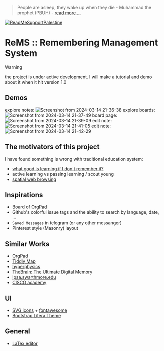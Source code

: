 > People are asleep, they wake up when they die - Muhammad the prophet (PBUH) - [read more ...](https://the12thimam.com/2020/04/06/people-are-asleep-when-they-die-they-awake/)

[![ReadMeSupportPalestine](https://raw.githubusercontent.com/Safouene1/support-palestine-banner/master/banner-support.svg)](https://github.com/Safouene1/support-palestine-banner)

# ReMS :: Remembering Management System

> [!WARNING]
> the project is under active development. I will make a tutorial and demo about it when it hit version 1.0

## Demos
explore notes:
![Screenshot from 2024-03-14 21-36-38](https://github.com/hamidb80/ReMS/assets/33871336/4b7f6b65-25fd-40b5-b2ec-8f1601072b2e)
explore boards:
![Screenshot from 2024-03-14 21-37-49](https://github.com/hamidb80/ReMS/assets/33871336/7c7a3f4b-77fd-46c4-ba86-cd2bb11bd7e5)
board page:
![Screenshot from 2024-03-14 21-39-09](https://github.com/hamidb80/ReMS/assets/33871336/129ed27d-a15e-4098-939d-6bec5f6f4f84)
edit note:
![Screenshot from 2024-03-14 21-41-05](https://github.com/hamidb80/ReMS/assets/33871336/a5efc5b5-d1f8-407f-a16c-98965c15c1be)
edit note:
![Screenshot from 2024-03-14 21-42-29](https://github.com/hamidb80/ReMS/assets/33871336/4b490a20-6b37-48ca-b8fe-fd1c6d66e34c)


## The motivators of this project
I have found something is wrong with traditional education system:
- [what good is learning if I don't remember it?](https://files.eric.ed.gov/fulltext/EJ1055665.pdf)
- active learning vs passing learning / scout young
- [spatial web browsing](https://maggieappleton.com/spatial-web)

## Inspirations
- Board of [OrgPad](https://orgpad.info/)
- Github's colorful issue tags and the ability to search by language, date, ...
- `Saved Messages` in telegram (or any other messanger)
- Pinterest style (Masonry) layout

## Similar Works
- [OrgPad](https://orgpad.info/)
- [Tiddly Map](https://tiddlymap.org/)
- [hyperphysics](http://hyperphysics.phy-astr.gsu.edu/hbase/hframe.html)
- [TheBrain: The Ultimate Digital Memory](https://www.thebrain.com/)
- [lpsa.swarthmore.edu](https://lpsa.swarthmore.edu/TM/tmExplore/index.html?LPSA#t_lpsahome)
- [CISCO academy](http://cisco.num.edu.mn/CCNA_R&S1/course/module7/#7.0.1.1)

## UI
- [SVG icons](https://www.svgrepo.com/collection/solar-bold-duotone-icons/) + [fontawesome](https://fontawesome.com/)
- [Bootstrap Litera Theme](https://bootswatch.com/litera)

## General
- [LaTex editor](https://latexeditor.lagrida.com/)

